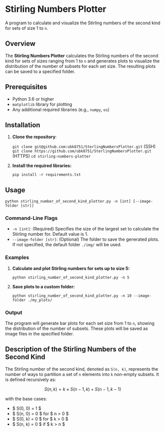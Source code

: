 # Stirling Numbers Plotter

A program to calculate and visualize the Stirling numbers of the second kind for sets of size 1 to `n`.

## Overview

The **Stirling Numbers Plotter** calculates the Stirling numbers of the second kind for sets of sizes ranging from 1 to `n` and generates plots to visualize the distribution of the number of subsets for each set size. The resulting plots can be saved to a specified folder.

## Prerequisites

- Python 3.6 or higher
- `matplotlib` library for plotting
- Any additional required libraries (e.g., `numpy`, `os`)

## Installation

1. **Clone the repository**:

    `git clone git@github.com:ubk8751/SterlingNumbersPlotter.git` (SSH)
    `git clone https://github.com/ubk8751/SterlingNumbersPlotter.git` (HTTPS)
    `cd stirling-numbers-plotter`

2. **Install the required libraries:**
   
    `pip install -r requirements.txt`

## Usage

`python stirling_number_of_second_kind_plotter.py -n [int] [--image-folder [str]]`

### Command-Line Flags

- `-n [int]`: (Required) Specifies the size of the largest set to calculate the Stirling number for. Default value is 1.
- `--image-folder [str]`: (Optional) The folder to save the generated plots. If not specified, the default folder `./img/` will be used.

### Examples

1. **Calculate and plot Stirling numbers for sets up to size 5:**

    `python stirling_number_of_second_kind_plotter.py -n 5`

2. **Save plots to a custom folder:**
   
   `python stirling_number_of_second_kind_plotter.py -n 10 --image-folder ./my_plots/`

### Output

The program will generate bar plots for each set size from 1 to `n`, showing the distribution of the number of subsets. These plots will be saved as image files in the specified folder.

## Description of the Stirling Numbers of the Second Kind


The Stirling number of the second kind, denoted as `S(n, k)`, represents the number of ways to partition a set of `n` elements into `k` non-empty subsets. It is defined recursively as:

$$ S(n, k) = k \times S(n-1, k) + S(n-1, k-1) $$

with the base cases:

- $ S(0, 0) = 1 $
- $ S(n, 0) = 0 $ for $ n > 0 $
- $ S(0, k) = 0 $ for $ k > 0 $
- $ S(n, k) = 0 $ if $ k > n $